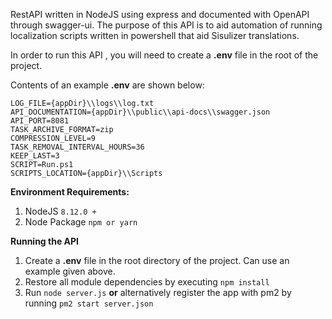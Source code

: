 RestAPI written in NodeJS using express and documented with OpenAPI through swagger-ui.
The purpose of this API is to aid automation of running localization scripts written in powershell that aid Sisulizer translations.

In order to run this API , you will need to create a **.env** file in the root of the project.

Contents of an example **.env** are shown below:

    LOG_FILE={appDir}\\logs\\log.txt
    API_DOCUMENTATION={appDir}\\public\\api-docs\\swagger.json
    API_PORT=8081
    TASK_ARCHIVE_FORMAT=zip
    COMPRESSION_LEVEL=9
    TASK_REMOVAL_INTERVAL_HOURS=36
    KEEP_LAST=3
    SCRIPT=Run.ps1
    SCRIPTS_LOCATION={appDir}\\Scripts

**Environment Requirements:**

 1. NodeJS `8.12.0 +`
 2. Node Package `npm or yarn`

**Running the API**

 1. Create a **.env** file in the root directory of the project. Can use an example given above.
 2. Restore all module dependencies by executing `npm install` 
 3. Run `node server.js` **or** alternatively register the app with pm2 by running `pm2 start server.json`
